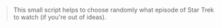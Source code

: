>This small script helps to choose randomly what episode of Star Trek to watch (if you're out of ideas).
